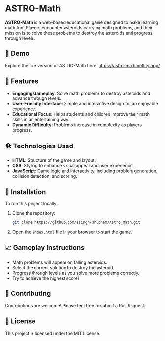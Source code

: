 # ASTRO-Math

**ASTRO-Math** is a web-based educational game designed to make learning math fun! Players encounter asteroids carrying math problems, and their mission is to solve these problems to destroy the asteroids and progress through levels.

## 🚀 Demo
Explore the live version of ASTRO-Math here: https://astro-math.netlify.app/

## 📝 Features
- **Engaging Gameplay**: Solve math problems to destroy asteroids and advance through levels.
- **User-Friendly Interface**: Simple and interactive design for an enjoyable experience.
- **Educational Focus**: Helps students and children improve their math skills in an entertaining way.
- **Dynamic Difficulty**: Problems increase in complexity as players progress.

## 🛠️ Technologies Used
- **HTML**: Structure of the game and layout.
- **CSS**: Styling to enhance visual appeal and user experience.
- **JavaScript**: Game logic and interactivity, including problem generation, collision detection, and scoring.

## 📜 Installation
To run this project locally:

1. Clone the repository:
    ```bash
    git clone https://github.com/ssingh-shubham/Astro_Math.git
    ```
2. Open the `index.html` file in your browser to start the game.

## 📈 Gameplay Instructions
- Math problems will appear on falling asteroids.
- Select the correct solution to destroy the asteroid.
- Progress through levels as you solve more problems correctly.
- Try to achieve the highest score!

## 🤝 Contributing
Contributions are welcome! Please feel free to submit a Pull Request.

## 📝 License
This project is licensed under the MIT License.

